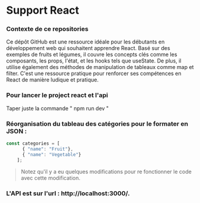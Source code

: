 # Support React 
### Contexte de ce repositories 

Ce dépôt GitHub est une ressource idéale pour les débutants en développement web qui souhaitent apprendre React. Basé sur des exemples de fruits et légumes, il couvre les concepts clés comme les composants, les props, l'état, et les hooks tels que useState. De plus, il utilise également des méthodes de manipulation de tableaux comme map et filter.
C'est une ressource pratique pour renforcer ses compétences en React de manière ludique et pratique.

### Pour lancer le project react et l'api 
Taper juste la commande  " npm run dev "

### Réorganisation du tableau des catégories pour le formater en JSON :
```js
const categories = [
      { "name": "Fruit"},
      { "name": "Vegetable"}
    ];
```

> Notez qu'il y a eu quelques modifications pour re fonctionner le code avec cette modification.

### L'API est sur l'url : http://localhost:3000/.
